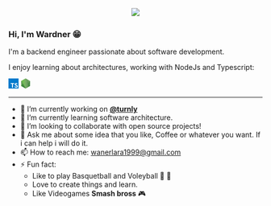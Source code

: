 <div align="center">
  <p align="center">
      <a href="https://github.com/turnly" target="_blank" rel="noopener">
          <img src="https://raw.githubusercontent.com/turnly/turnly/develop/docs/assets/twitter-banner.png" />
      </a>
  </p>
</div>

### Hi, I'm Wardner 😁

I'm a backend engineer passionate about software development.

I enjoy learning about architectures, working with NodeJs and Typescript: 

<code><img height="20" src="https://raw.githubusercontent.com/github/explore/80688e429a7d4ef2fca1e82350fe8e3517d3494d/topics/typescript/typescript.png"></code>
<code><img height="20" src="https://raw.githubusercontent.com/github/explore/80688e429a7d4ef2fca1e82350fe8e3517d3494d/topics/nodejs/nodejs.png"></code>

---

- 🔭 I’m currently working on __[@turnly](https://turnly.app)__
- 🌱 I’m currently learning software architecture.
- 👯 I’m looking to collaborate with open source projects!
- 💬 Ask me about some idea that you like, Coffee or whatever you want. If i can help i will do it. 
- 📫 How to reach me: wanerlara1999@gmail.com
- ⚡ Fun fact:
  - Like to play Basquetball and Voleyball 🏀 🏐
  - Love to create things and learn.
  - Like Videogames __Smash bross__ 🎮
